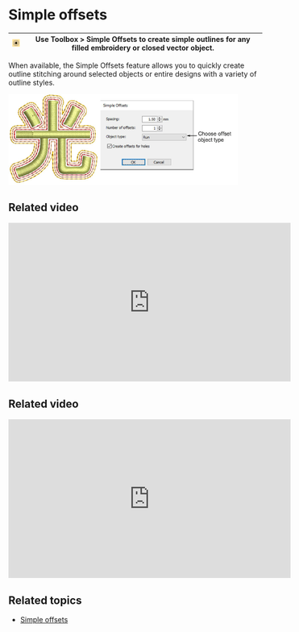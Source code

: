 # Simple offsets

| ![SimpleOffsets.png](assets/SimpleOffsets.png) | Use Toolbox > Simple Offsets to create simple outlines for any filled embroidery or closed vector object. |
| ---------------------------------------------- | --------------------------------------------------------------------------------------------------------- |

When available, the Simple Offsets feature allows you to quickly create outline stitching around selected objects or entire designs with a variety of outline styles.

![summary_-_edit00135.png](assets/summary_-_edit00135.png)

## Related video

<iframe src="https://www.youtube.com/embed/tFPqBZ9O9V0" frameborder="0" 
		 allow="accelerometer; autoplay; encrypted-media; gyroscope; picture-in-picture" 
		 allowfullscreen="" style="width: 560px; height: 315px;">
<p>&#160;</p>
</iframe>

## Related video

<iframe src="https://www.youtube.com/embed/WDr7mekerI0" frameborder="0" 
		 allow="accelerometer; autoplay; encrypted-media; gyroscope; picture-in-picture" 
		 allowfullscreen="" style="width: 560px; height: 315px;">
<p>&#160;</p>
</iframe>

## Related topics

- [Simple offsets](../../Modifying/productivity/Simple_offsets)

